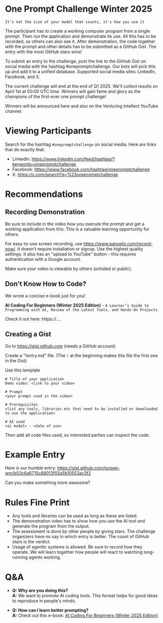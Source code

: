 # One Prompt Challenge Winter 2025

`It's not the size of your model that counts, it's how you use it`

The participant has to create a working computer program from a single prompt. Then run the application and demonstrate its use. All this has to be recorded, so others can also see it. After demonstration, the code together with the prompt and other details has to be submitted as a GitHub Gist. The entry with the most GitHub stars wins!

To submit an entry to the challenge, post the link to the GitHub Gist on social media with the hashtag #onepromptchallenge. Our bots will pick this up and add it to a unified database. Supported social media sites: LinkedIn, Facebook, and X.

The current challenge will end at the end of Q1 2025. We'll collect results on April 1st at 00:00 UTC time. Winners will gain fame and glory as the champions of the first-ever one prompt challenge!

Winners will be announced here and also on the Venturing Intellect YouTube channel.

# Viewing Participants
Search for the hashtag `#onepromptchallenge` on social media. Here are links that do exactly that:
* LinkedIn: https://www.linkedin.com/feed/hashtag/?keywords=onepromptchallenge
* Facebook: https://www.facebook.com/hashtag/onepromptchallenge
* X: https://x.com/search?q=%23onepromptchallenge

# Recommendations

## Recording Demonstration
Be sure to include in the video how you execute the prompt and get a working application from this. This is a valuable learning opportunity for others.

For easy-to-use screen recording, use https://www.panopto.com/record-now/. It doesn't require installation or signup. Use the highest quality settings. It also has an "upload to YouTube" button – this requires authentication with a Google account.

Make sure your video is viewable by others (unlisted or public).

## Don't Know How to Code?
We wrote a concise e-book just for you!

**AI Coding For Beginners (Winter 2025 Edition)** - `A Learner’s Guide to Programming with AI, Review of the Latest Tools, and Hands-On Projects`

Check it out here: https://....

## Creating a Gist
Go to https://gist.github.com (needs a GitHub account)

Create a "!entry.md" file. (The `!` at the beginning makes this file the first one in the Gist)


Use this template
```
# Title of your application 
Demo video: <link to your video>

# Prompt
<your prompt used in the video>

# Prerequisites
<list any tools, libraries etc that need to be installed or downloaded to use the application>

# AI used
<ai model> - <date of use>
```

Then add all code files used, so interested parties can inspect the code.

# Example Entry
Here is our humble entry: https://gist.github.com/joosep-wm/b53c6a6715c88013f55a5b10553ac3f2

Can you make something more awesome?

# Rules Fine Print
* Any tools and libraries can be used as long as these are listed.
* The demonstration video has to show how you use the AI tool and generate the program from the output.
* The assessment is done by other people by giving stars. The challenge organizers have no say in which entry is better. The count of GitHub stars is the verdict.
* Usage of agentic systems is allowed. Be sure to record how they operate. We will learn together how people will react to watching long-running agents working.

# Q&A
* **Q: Why are you doing this?**  
  **A:** We want to promote AI coding tools. This format helps for good ideas to reproduce in people's minds.

* **Q: How can I learn better prompting?**  
  **A:** Check out this e-book: [AI Coding For Beginners (Winter 2025 Edition)](https://...)
